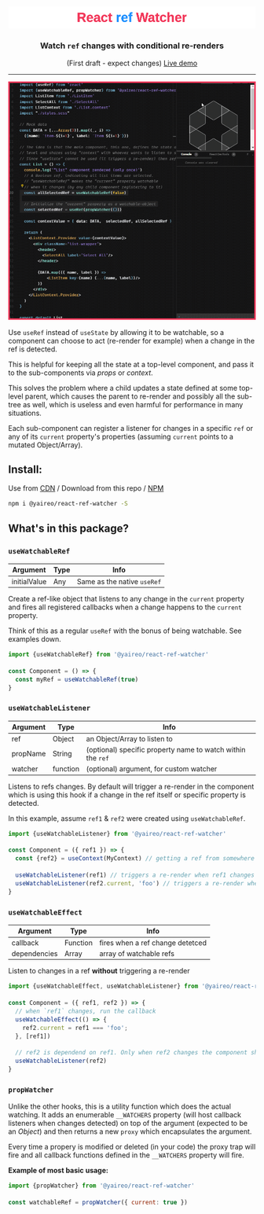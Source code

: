 <p align="center">
  <a href="https://codesandbox.io/s/ref-change-listener-m5bupr?file=/src/List.js">
    <img src="readme-header.svg"/ >
  </a>
</p>
<h3 align="center">Watch <code>ref</code> changes with conditional re-renders</h3>
<p align='center'>(First draft - expect changes) <a href='https://codesandbox.io/s/ref-change-listener-m5bupr?file=/src/List.js'>Live demo</a></p>

---
<p align="center">
  <a href="https://codesandbox.io/s/ref-change-listener-m5bupr?file=/src/List.js">
    <img src='react-ref-watcher.apng'/>
  </a>
</p>

Use `useRef` instead of `useState` by allowing it to be watchable, so a component can choose to act
(re-render for example) when a change in the ref is detected.

This is helpful for keeping all the state at a top-level component, and pass it to the sub-components via *props* or *context*.

This solves the problem where a child updates a state defined at some top-level parent, which causes the parent to re-render and
possibly all the sub-tree as well, which is useless and even harmful for performance in many situations.

Each sub-component can register a listener for changes in a specific `ref` or any of its `current` property's properties
(assuming `current` points to a mutated Object/Array).

## Install:

Use from [CDN](https://unpkg.com/@yaireo/react-ref-watcher) / Download from this repo / [NPM](https://www.npmjs.com/package/@yaireo/react-ref-watcher)

```bash
npm i @yaireo/react-ref-watcher -S
```

## What's in this package?

### `useWatchableRef`

| Argument      | Type  | Info
|---------------|-------|-------------------------------------------------------------
| initialValue  | Any   | Same as the native `useRef`

Create a ref-like object that listens to any change in the `current` property
and fires all registered callbacks when a change happens to the `current` property.

Think of this as a regular `useRef` with the bonus of being watchable. See examples down.

```js
import {useWatchableRef} from '@yaireo/react-ref-watcher'

const Component = () => {
  const myRef = useWatchableRef(true)
}
```

### `useWatchableListener`

| Argument | Type     | Info
|----------|----------|-------------------------------------------------------------
| ref      | Object   | an Object/Array to listen to
| propName | String   | (optional) specific property name to watch within the `ref`
| watcher  | function | (optional) argument, for custom watcher

Listens to refs changes.
By default will trigger a re-render in the component which is using this hook if
a change in the ref itself or specific property is detected.

In this example, assume `ref1` & `ref2` were created using `useWatchableRef`.

```js
import {useWatchableListener} from '@yaireo/react-ref-watcher'

const Component = ({ ref1 }) => {
  const {ref2} = useContext(MyContext) // getting a ref from somewhere up the tree

  useWatchableListener(ref1) // triggers a re-render when ref1 changes (assuming the `ref1.current` is pointing now a new pointer in memory)
  useWatchableListener(ref2.current, 'foo') // triggers a re-render when `foo` property changes in ref2.current (assuming ref2.current is an Object)
}
```


### `useWatchableEffect`

| Argument      | Type     | Info
|---------------|----------|-------------------------------------------------------------
| callback      | Function | fires when a ref change detetced
| dependencies  | Array    | array of watchable refs

Listen to changes in a ref **without** triggering a re-render

```js
import {useWatchableEffect, useWatchableListener} from '@yaireo/react-ref-watcher'

const Component = ({ ref1, ref2 }) => {
  // when `ref1` changes, run the callback
  useWatchableEffect(() => {
    ref2.current = ref1 === 'foo';
  }, [ref1])

  // ref2 is dependend on ref1. Only when ref2 changes the component should re-render
  useWatchableListener(ref2)
}
```


### `propWatcher`

Unlike the other hooks, this is a utility function which does the actual watching.
It adds an enumerable `__WATCHERS` property (will host callback listeners when changes detected)
on top of the argument (expected to be an *Object*) and then returns a new `proxy` which encapsulates the argument.

Every time a propery is modified or deleted (in your code) the proxy trap will fire and all
callback functions defined in the `__WATCHERS` property will fire.

**Example of most basic usage:**

```js
import {propWatcher} from '@yaireo/react-ref-watcher'

const watchableRef = propWatcher({ current: true })
```



